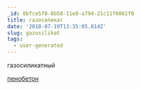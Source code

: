 ```yaml
---
_id: 8bfce5f0-8b58-11e8-a794-21c11f6061f0
title: газосиликат
date: '2018-07-19T13:35:05.814Z'
slug: gazosilikat
tags:
  - user-generated
---
```

газосиликатный 
 
<a href=http://penobeton.portalsnab.ru>пенобетон</a>
